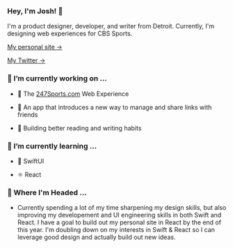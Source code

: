 ### Hey, I'm Josh! 👋


I'm a product designer, developer, and writer from Detroit. Currently, I'm designing web experiences for CBS Sports.

<a href="https://joshn.io" target="_blank">My personal site →</a>

<a href="https://twitter.com/jnelly2" target="_blank">My Twitter →</a>

### 🔭 I’m currently working on ...


- 🏈 The <a href="https://247sports.com" target="_blank">247Sports.com</a> Web Experience

- 🔖 An app that introduces a new way to manage and share links with friends

- 📖 Building better reading and writing habits

### 🌱 I’m currently learning ...


- 🌙 SwiftUI 

- ⚛ React

### 🥅 Where I'm Headed ...


- Currently spending a lot of my time sharpening my design skills, but also improving my developement and UI engineering skills in both Swift and React. I have a goal to build out my personal site in React by the end of this year. I'm doubling down on my interests in Swift & React so I can leverage good design and actually build out new ideas.
